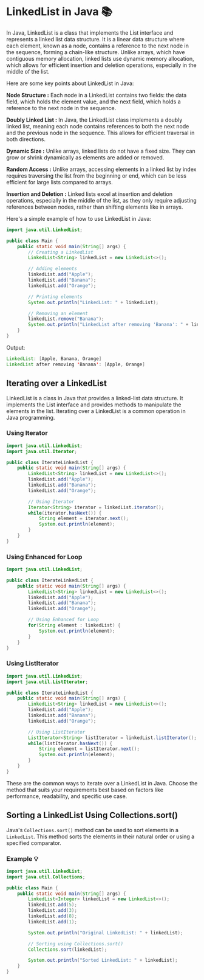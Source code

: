 # LinkedList in Java 📚
In Java, LinkedList is a class that implements the List interface and represents a linked list data structure. It is a linear data structure where each element, known as a node, contains a reference to the next node in the sequence, forming a chain-like structure. Unlike arrays, which have contiguous memory allocation, linked lists use dynamic memory allocation, which allows for efficient insertion and deletion operations, especially in the middle of the list.

Here are some key points about LinkedList in Java:

**Node Structure :** Each node in a LinkedList contains two fields: the data field, which holds the element value, and the next field, which holds a reference to the next node in the sequence.

**Doubly Linked List :** In Java, the LinkedList class implements a doubly linked list, meaning each node contains references to both the next node and the previous node in the sequence. This allows for efficient traversal in both directions.

**Dynamic Size :** Unlike arrays, linked lists do not have a fixed size. They can grow or shrink dynamically as elements are added or removed.

**Random Access :** Unlike arrays, accessing elements in a linked list by index requires traversing the list from the beginning or end, which can be less efficient for large lists compared to arrays.

**Insertion and Deletion :** Linked lists excel at insertion and deletion operations, especially in the middle of the list, as they only require adjusting references between nodes, rather than shifting elements like in arrays.

Here's a simple example of how to use LinkedList in Java:

```java
import java.util.LinkedList;

public class Main {
    public static void main(String[] args) {
        // Creating a LinkedList
        LinkedList<String> linkedList = new LinkedList<>();

        // Adding elements
        linkedList.add("Apple");
        linkedList.add("Banana");
        linkedList.add("Orange");

        // Printing elements
        System.out.println("LinkedList: " + linkedList);

        // Removing an element
        linkedList.remove("Banana");
        System.out.println("LinkedList after removing 'Banana': " + linkedList);
    }
}
```
Output:
```java
LinkedList: [Apple, Banana, Orange]
LinkedList after removing 'Banana': [Apple, Orange]
```
## Iterating over a LinkedList
LinkedList is a class in Java that provides a linked-list data structure. It implements the List interface and provides methods to manipulate the elements in the list. Iterating over a LinkedList is a common operation in Java programming.
### Using Iterator
```java
import java.util.LinkedList;
import java.util.Iterator;

public class IterateLinkedList {
    public static void main(String[] args) {
        LinkedList<String> linkedList = new LinkedList<>();
        linkedList.add("Apple");
        linkedList.add("Banana");
        linkedList.add("Orange");

        // Using Iterator
        Iterator<String> iterator = linkedList.iterator();
        while(iterator.hasNext()) {
            String element = iterator.next();
            System.out.println(element);
        }
    }
}
```
### Using Enhanced for Loop
```java
import java.util.LinkedList;

public class IterateLinkedList {
    public static void main(String[] args) {
        LinkedList<String> linkedList = new LinkedList<>();
        linkedList.add("Apple");
        linkedList.add("Banana");
        linkedList.add("Orange");

        // Using Enhanced for Loop
        for(String element : linkedList) {
            System.out.println(element);
        }
    }
}
```
### Using ListIterator
```java
import java.util.LinkedList;
import java.util.ListIterator;

public class IterateLinkedList {
    public static void main(String[] args) {
        LinkedList<String> linkedList = new LinkedList<>();
        linkedList.add("Apple");
        linkedList.add("Banana");
        linkedList.add("Orange");

        // Using ListIterator
        ListIterator<String> listIterator = linkedList.listIterator();
        while(listIterator.hasNext()) {
            String element = listIterator.next();
            System.out.println(element);
        }
    }
}
```
These are the common ways to iterate over a LinkedList in Java. Choose the method that suits your requirements best based on factors like performance, readability, and specific use case.
## Sorting a LinkedList Using Collections.sort()
Java's `Collections.sort()` method can be used to sort elements in a `LinkedList`. This method sorts the elements in their natural order or using a specified comparator.
### Example  💡
```java
import java.util.LinkedList;
import java.util.Collections;

public class Main {
    public static void main(String[] args) {
        LinkedList<Integer> linkedList = new LinkedList<>();
        linkedList.add(5);
        linkedList.add(3);
        linkedList.add(8);
        linkedList.add(1);

        System.out.println("Original LinkedList: " + linkedList);

        // Sorting using Collections.sort()
        Collections.sort(linkedList);

        System.out.println("Sorted LinkedList: " + linkedList);
    }
}
```
